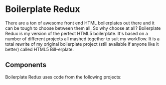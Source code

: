 # Boilerplate Redux

There are a ton of awesome front end HTML boilerplates out there and it can be tough to choose between them all. So why choose at all? Boilerplate Redux is my version of the perfect HTML5 boilerplate. It's based on a number of different projects all mashed together to suit my workflow. It is a total rewrite of my original boilerplate project (still available if anyone like it better) called HTML5 Bill-erplate.

## Components

Boilerplate Redux uses code from the following projects:

